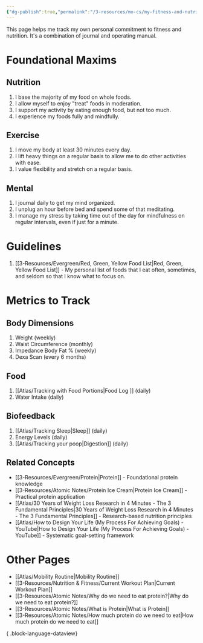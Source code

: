 ```yaml
---
{"dg-publish":true,"permalink":"/3-resources/mo-cs/my-fitness-and-nutrition/","tags":["📍"],"updated":"2025-10-18T21:23:28.567-07:00"}
---
```


This page helps me track my own personal commitment to fitness and nutrition. It's a combination of journal and operating manual.
# Foundational Maxims

## Nutrition
1. I base the majority of my food on whole foods.
2. I allow myself to enjoy "treat" foods in moderation.
3. I support my activity by eating enough food, but not too much.
4. I experience my foods fully and mindfully.
## Exercise
1. I move my body at least 30 minutes every day.
2. I lift heavy things on a regular basis to allow me to do other activities with ease.
3. I value flexibility and stretch on a regular basis.
## Mental
1. I journal daily to get my mind organized.
2. I unplug an hour before bed and spend some of that meditating.
3. I manage my stress by taking time out of the day for mindfulness on regular intervals, even if just for a minute.
# Guidelines
1. [[3-Resources/Evergreen/Red, Green, Yellow Food List\|Red, Green, Yellow Food List]] - My personal list of foods that I eat often, sometimes, and seldom so that I know what to focus on.
# Metrics to Track

## Body Dimensions
1. Weight (weekly)
2. Waist Circumference (monthly)
3. Impedance Body Fat % (weekly)
4. Dexa Scan (every 6 months)
## Food
1. [[Atlas/Tracking with Food Portions\|Food Log ]] (daily)
2. Water Intake (daily)
## Biofeedback
1. [[Atlas/Tracking Sleep\|Sleep]] (daily)
3. Energy Levels (daily)
5. [[Atlas/Tracking your poop\|Digestion]] (daily)

## Related Concepts
- [[3-Resources/Evergreen/Protein\|Protein]] - Foundational protein knowledge
- [[3-Resources/Atomic Notes/Protein Ice Cream\|Protein Ice Cream]] - Practical protein application
- [[Atlas/30 Years of Weight Loss Research in 4 Minutes -  The 3 Fundamental Principles\|30 Years of Weight Loss Research in 4 Minutes -  The 3 Fundamental Principles]] - Research-based nutrition principles
- [[Atlas/How to Design Your Life (My Process For Achieving Goals) - YouTube\|How to Design Your Life (My Process For Achieving Goals) - YouTube]] - Systematic goal-setting framework

# Other Pages
- [[Atlas/Mobility Routine\|Mobility Routine]]
- [[3-Resources/Nutrition & Fitness/Current Workout Plan\|Current Workout Plan]]
- [[3-Resources/Atomic Notes/Why do we need to eat protein?\|Why do we need to eat protein?]]
- [[3-Resources/Atomic Notes/What is Protein\|What is Protein]]
- [[3-Resources/Atomic Notes/How much protein do we need to eat\|How much protein do we need to eat]]

{ .block-language-dataview}
